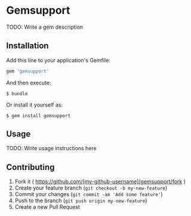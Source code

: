 # Gemsupport

TODO: Write a gem description

## Installation

Add this line to your application's Gemfile:

```ruby
gem 'gemsupport'
```

And then execute:

    $ bundle

Or install it yourself as:

    $ gem install gemsupport

## Usage

TODO: Write usage instructions here

## Contributing

1. Fork it ( https://github.com/[my-github-username]/gemsupport/fork )
2. Create your feature branch (`git checkout -b my-new-feature`)
3. Commit your changes (`git commit -am 'Add some feature'`)
4. Push to the branch (`git push origin my-new-feature`)
5. Create a new Pull Request
